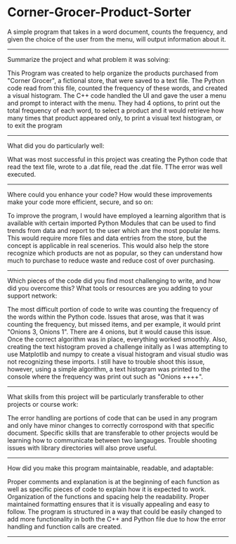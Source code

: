 # Corner-Grocer-Product-Sorter
A simple program that takes in a word document, counts the frequency, and given the choice of the user from the menu, will output information about it.

-----------------------------------------------------------------------------------------------------------------------------------------------
Summarize the project and what problem it was solving:

This Program was created to help organize the products purchased from "Corner Grocer", a fictional store, that were saved to a text file. The Python code read from this file, counted the frequency of these words, and created a visual histogram. The C++ code handled the UI and gave the user a menu and prompt to interact with the menu.
They had 4 options, to print out the total frequency of each word, to select a product and it would retrieve how many times that product appeared only, to print a visual text histogram, or to exit the program

------------------------------------------------------------------------------------------------------------------------------------------------
What did you do particularly well:

What was most successful in this project was creating the Python code that read the text file, wrote to a .dat file, read the .dat file. TThe error was well executed.

------------------------------------------------------------------------------------------------------------------------------------------------
Where could you enhance your code? How would these improvements make your code more efficient, secure, and so on:

To improve the program, I would have employed a learning algorithm that is available with certain imported Python Modules that can be used to find trends from data and report to the user which are the most popular items. This would require more files and data entries from the store, but the concept is applicable in real scenerios. This would also help the store recognize which products are not as popular, so they can understand how much to purchase to reduce waste and reduce cost of over purchasing.

------------------------------------------------------------------------------------------------------------------------------------------------
Which pieces of the code did you find most challenging to write, and how did you overcome this? What tools or resources are you adding to your support network:

The most difficult portion of code to write was counting the frequency of the words within the Python code. Issues that arose, was that it was counting the frequency, but missed items, and per example, it would print "Onions 3, Onions 1". There are 4 onions, but it would cause this issue. Once the correct algorithm was in place, everything worked smoothly.
Also, creating the text histogram proved a challenge initally as I was attempting to use Matplotlib and numpy to create a visual histogram and visual studio was not recognizing these imports. I still have to trouble shoot this issue, however, using a simple algorithm, a text histogram was printed to the console where the frequency was print out such as "Onions ++++".

------------------------------------------------------------------------------------------------------------------------------------------------
What skills from this project will be particularly transferable to other projects or course work:

The error handling are portions of code that can be used in any program and only have minor changes to correctly corrospond with that specific document. Specific skills that are transferable to other projects would be learning how to communicate between two langauges.
Trouble shooting issues with library directories will also prove useful.

------------------------------------------------------------------------------------------------------------------------------------------------
How did you make this program maintainable, readable, and adaptable:

Proper comments and explanation is at the beginning of each function as well as specific pieces of code to explain how it is expected to work.
Organization of the functions and spacing help the readability.
Proper maintained formatting ensures that it is visually appealing and easy to follow.
The program is structured in a way that could be easily changed to add more functionality in both the C++ and Python file due to how the error handling and function calls are created.

------------------------------------------------------------------------------------------------------------------------------------------------
